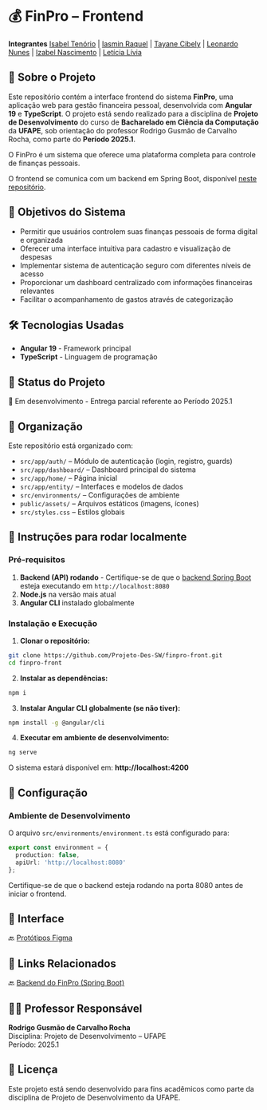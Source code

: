 # 💰 FinPro – Frontend

**Integrantes**
[Isabel Tenório](https://github.com/isabe1ltenorio) | [Iasmin Raquel](https://github.com/iasmin-raquel) | [Tayane Cibely](https://github.com/TayaneCibely) | [Leonardo Nunes](https://github.com/leonardonb) | [Izabel Nascimento](https://github.com/izabelnascimento) | [Letícia Lívia](https://github.com/mymph)

## 📃 Sobre o Projeto

Este repositório contém a interface frontend do sistema **FinPro**, uma aplicação web para gestão financeira pessoal, desenvolvida com **Angular 19** e **TypeScript**. O projeto está sendo realizado para a disciplina de **Projeto de Desenvolvimento** do curso de **Bacharelado em Ciência da Computação** da **UFAPE**, sob orientação do professor Rodrigo Gusmão de Carvalho Rocha, como parte do **Período 2025.1**.

O FinPro é um sistema que oferece uma plataforma completa para controle de finanças pessoais.

O frontend se comunica com um backend em Spring Boot, disponível [neste repositório](https://github.com/Projeto-Des-SW/finpro-service).

## 📍 Objetivos do Sistema

* Permitir que usuários controlem suas finanças pessoais de forma digital e organizada
* Oferecer uma interface intuitiva para cadastro e visualização de despesas
* Implementar sistema de autenticação seguro com diferentes níveis de acesso
* Proporcionar um dashboard centralizado com informações financeiras relevantes
* Facilitar o acompanhamento de gastos através de categorização

## 🛠️ Tecnologias Usadas

* **Angular 19** - Framework principal
* **TypeScript** - Linguagem de programação

## 🚧 Status do Projeto

🔨 Em desenvolvimento - Entrega parcial referente ao Período 2025.1

## 📂 Organização

Este repositório está organizado com:

* `src/app/auth/` – Módulo de autenticação (login, registro, guards)
* `src/app/dashboard/` – Dashboard principal do sistema
* `src/app/home/` – Página inicial
* `src/app/entity/` – Interfaces e modelos de dados
* `src/environments/` – Configurações de ambiente
* `public/assets/` – Arquivos estáticos (imagens, ícones)
* `src/styles.css` – Estilos globais

## 🚀 Instruções para rodar localmente

### Pré-requisitos

1. **Backend (API) rodando** - Certifique-se de que o [backend Spring Boot](https://github.com/Projeto-Des-SW/finpro-service) esteja executando em `http://localhost:8080`
2. **Node.js** na versão mais atual
3. **Angular CLI** instalado globalmente

### Instalação e Execução

1. **Clonar o repositório:**
```bash
git clone https://github.com/Projeto-Des-SW/finpro-front.git
cd finpro-front
```

2. **Instalar as dependências:**
```bash
npm i
```

3. **Instalar Angular CLI globalmente (se não tiver):**
```bash
npm install -g @angular/cli
```

4. **Executar em ambiente de desenvolvimento:**
```bash
ng serve
```

O sistema estará disponível em: **http://localhost:4200**

## 📡 Configuração

### Ambiente de Desenvolvimento

O arquivo `src/environments/environment.ts` está configurado para:
```typescript
export const environment = {
  production: false,
  apiUrl: 'http://localhost:8080'
};
```

Certifique-se de que o backend esteja rodando na porta 8080 antes de iniciar o frontend.

## 🎨 Interface


🔙 [Protótipos Figma](https://www.figma.com/design/4blULCjgSOj3r65yfiCmb7/Projet%C3%A3o?node-id=7-865&t=uHt14WtNrZOlpRbP-1)

## 📎 Links Relacionados

🔙 [Backend do FinPro (Spring Boot)](https://github.com/Projeto-Des-SW/finpro-service)

## 👨‍🏫 Professor Responsável

**Rodrigo Gusmão de Carvalho Rocha**  
Disciplina: Projeto de Desenvolvimento – UFAPE  
Período: 2025.1

## 📄 Licença

Este projeto está sendo desenvolvido para fins acadêmicos como parte da disciplina de Projeto de Desenvolvimento da UFAPE.

